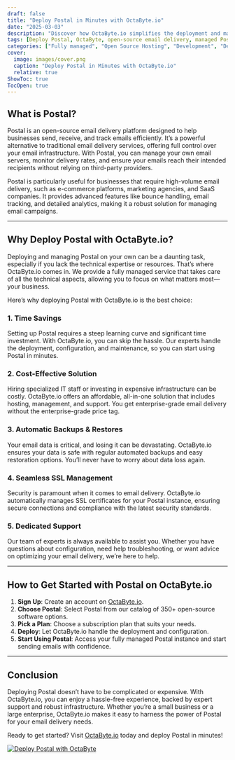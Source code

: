 ```yaml
---
draft: false
title: "Deploy Postal in Minutes with OctaByte.io"
date: "2025-03-03"
description: "Discover how OctaByte.io simplifies the deployment and management of Postal, the open-source email delivery platform. Save time, reduce costs, and enjoy seamless SSL management, automatic backups, and expert support—all in one place."
tags: [Deploy Postal, OctaByte, open-source email delivery, managed Postal hosting, email delivery platform, automatic backups, SSL management, cost-effective hosting, managed open-source software]
categories: ["Fully managed", "Open Source Hosting", "Development", "Dev Ops", "Postal"]
cover:
  image: images/cover.png
  caption: "Deploy Postal in Minutes with OctaByte.io"
  relative: true
ShowToc: true
TocOpen: true
---
```



## What is Postal?

Postal is an open-source email delivery platform designed to help businesses send, receive, and track emails efficiently. It’s a powerful alternative to traditional email delivery services, offering full control over your email infrastructure. With Postal, you can manage your own email servers, monitor delivery rates, and ensure your emails reach their intended recipients without relying on third-party providers.

Postal is particularly useful for businesses that require high-volume email delivery, such as e-commerce platforms, marketing agencies, and SaaS companies. It provides advanced features like bounce handling, email tracking, and detailed analytics, making it a robust solution for managing email campaigns.

---

## Why Deploy Postal with OctaByte.io?

Deploying and managing Postal on your own can be a daunting task, especially if you lack the technical expertise or resources. That’s where OctaByte.io comes in. We provide a fully managed service that takes care of all the technical aspects, allowing you to focus on what matters most—your business.

Here’s why deploying Postal with OctaByte.io is the best choice:

### 1. **Time Savings**
Setting up Postal requires a steep learning curve and significant time investment. With OctaByte.io, you can skip the hassle. Our experts handle the deployment, configuration, and maintenance, so you can start using Postal in minutes.

### 2. **Cost-Effective Solution**
Hiring specialized IT staff or investing in expensive infrastructure can be costly. OctaByte.io offers an affordable, all-in-one solution that includes hosting, management, and support. You get enterprise-grade email delivery without the enterprise-grade price tag.

### 3. **Automatic Backups & Restores**
Your email data is critical, and losing it can be devastating. OctaByte.io ensures your data is safe with regular automated backups and easy restoration options. You’ll never have to worry about data loss again.

### 4. **Seamless SSL Management**
Security is paramount when it comes to email delivery. OctaByte.io automatically manages SSL certificates for your Postal instance, ensuring secure connections and compliance with the latest security standards.

### 5. **Dedicated Support**
Our team of experts is always available to assist you. Whether you have questions about configuration, need help troubleshooting, or want advice on optimizing your email delivery, we’re here to help.

---

## How to Get Started with Postal on OctaByte.io

1. **Sign Up**: Create an account on [OctaByte.io](https://octabyte.io).  
2. **Choose Postal**: Select Postal from our catalog of 350+ open-source software options.  
3. **Pick a Plan**: Choose a subscription plan that suits your needs.  
4. **Deploy**: Let OctaByte.io handle the deployment and configuration.  
5. **Start Using Postal**: Access your fully managed Postal instance and start sending emails with confidence.

---

## Conclusion

Deploying Postal doesn’t have to be complicated or expensive. With OctaByte.io, you can enjoy a hassle-free experience, backed by expert support and robust infrastructure. Whether you’re a small business or a large enterprise, OctaByte.io makes it easy to harness the power of Postal for your email delivery needs.

Ready to get started? Visit [OctaByte.io](https://octabyte.io) today and deploy Postal in minutes!

[![Deploy Postal with OctaByte](/images/deploy-on-octabyte.png)](https://octabyte.io/fully-managed-open-source-services/development/dev-ops/postal)
